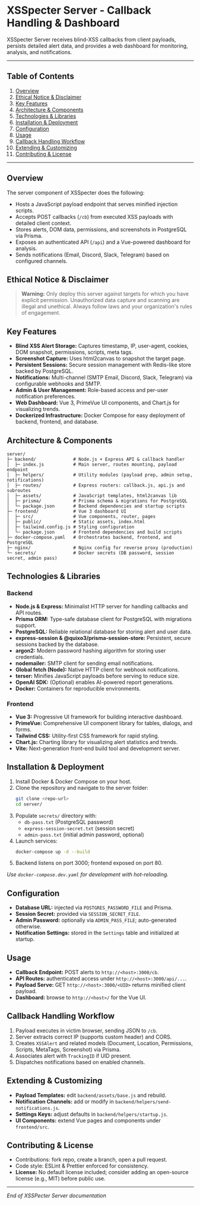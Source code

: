 <!--- This documentation covers the XSSpecter Server callback handling and dashboard --->
# XSSpecter Server - Callback Handling & Dashboard

XSSpecter Server receives blind-XSS callbacks from client payloads, persists detailed alert data, and provides a web dashboard for monitoring, analysis, and notifications.

---

## Table of Contents
1. [Overview](#overview)
2. [Ethical Notice & Disclaimer](#ethical-notice--disclaimer)
3. [Key Features](#key-features)
4. [Architecture & Components](#architecture--components)
5. [Technologies & Libraries](#technologies--libraries)
6. [Installation & Deployment](#installation--deployment)
7. [Configuration](#configuration)
8. [Usage](#usage)
9. [Callback Handling Workflow](#callback-handling-workflow)
10. [Extending & Customizing](#extending--customizing)
11. [Contributing & License](#contributing--license)

---

## Overview

The server component of XSSpecter does the following:
- Hosts a JavaScript payload endpoint that serves minified injection scripts.
- Accepts POST callbacks (`/cb`) from executed XSS payloads with detailed client context.
- Stores alerts, DOM data, permissions, and screenshots in PostgreSQL via Prisma.
- Exposes an authenticated API (`/api`) and a Vue-powered dashboard for analysis.
- Sends notifications (Email, Discord, Slack, Telegram) based on configured channels.

## Ethical Notice & Disclaimer

> **Warning:** Only deploy this server against targets for which you have explicit permission. Unauthorized data capture and scanning are illegal and unethical. Always follow laws and your organization's rules of engagement.

## Key Features
- **Blind XSS Alert Storage:** Captures timestamp, IP, user-agent, cookies, DOM snapshot, permissions, scripts, meta tags.
- **Screenshot Capture:** Uses html2canvas to snapshot the target page.
- **Persistent Sessions:** Secure session management with Redis-like store backed by PostgreSQL.
- **Notifications:** Multi-channel (SMTP Email, Discord, Slack, Telegram) via configurable webhooks and SMTP.
- **Admin & User Management:** Role-based access and per-user notification preferences.
- **Web Dashboard:** Vue 3, PrimeVue UI components, and Chart.js for visualizing trends.
- **Dockerized Infrastructure:** Docker Compose for easy deployment of backend, frontend, and database.

## Architecture & Components
```text
server/
├─ backend/              # Node.js + Express API & callback handler
│  ├─ index.js           # Main server, routes mounting, payload endpoint
│  ├─ helpers/           # Utility modules (payload prep, admin setup, notifications)
│  ├─ routes/            # Express routers: callback.js, api.js and subroutes
│  ├─ assets/            # JavaScript templates, html2canvas lib
│  ├─ prisma/            # Prisma schema & migrations for PostgreSQL
│  └─ package.json       # Backend dependencies and startup scripts
├─ frontend/             # Vue 3 dashboard UI
│  ├─ src/               # Vue components, router, pages
│  ├─ public/            # Static assets, index.html
│  ├─ tailwind.config.js # Styling configuration
│  └─ package.json       # Frontend dependencies and build scripts
├─ docker-compose.yaml   # Orchestrates backend, frontend, and PostgreSQL
├─ nginx/                # Nginx config for reverse proxy (production)
└─ secrets/              # Docker secrets (DB password, session secret, admin pass)
```

## Technologies & Libraries

### Backend
- **Node.js & Express:** Minimalist HTTP server for handling callbacks and API routes.
- **Prisma ORM:** Type-safe database client for PostgreSQL with migrations support.
- **PostgreSQL:** Reliable relational database for storing alert and user data.
- **express-session & @quixo3/prisma-session-store:** Persistent, secure sessions backed by the database.
- **argon2:** Modern password hashing algorithm for storing user credentials.
- **nodemailer:** SMTP client for sending email notifications.
- **Global fetch (Node):** Native HTTP client for webhook notifications.
- **terser:** Minifies JavaScript payloads before serving to reduce size.
- **OpenAI SDK:** (Optional) enables AI-powered report generations.
- **Docker:** Containers for reproducible environments.

### Frontend
- **Vue 3:** Progressive UI framework for building interactive dashboard.
- **PrimeVue:** Comprehensive UI component library for tables, dialogs, and forms.
- **Tailwind CSS:** Utility-first CSS framework for rapid styling.
- **Chart.js:** Charting library for visualizing alert statistics and trends.
- **Vite:** Next-generation front-end build tool and development server.

## Installation & Deployment
1. Install Docker & Docker Compose on your host.
2. Clone the repository and navigate to the server folder:
   ```bash
   git clone <repo-url>
   cd server/
   ```
3. Populate `secrets/` directory with:
   - `db-pass.txt` (PostgreSQL password)
   - `express-session-secret.txt` (session secret)
   - `admin-pass.txt` (initial admin password, optional)
4. Launch services:
   ```bash
   docker-compose up -d --build
   ```
5. Backend listens on port 3000; frontend exposed on port 80.

_Use `docker-compose.dev.yaml` for development with hot-reloading._

## Configuration
- **Database URL:** injected via `POSTGRES_PASSWORD_FILE` and Prisma.
- **Session Secret:** provided via `SESSION_SECRET_FILE`.
- **Admin Password:** optionally via `ADMIN_PASS_FILE`; auto-generated otherwise.
- **Notification Settings:** stored in the `Settings` table and initialized at startup.

## Usage
- **Callback Endpoint:** POST alerts to `http://<host>:3000/cb`.
- **API Routes:** authenticated access under `http://<host>:3000/api/...`.
- **Payload Serve:** GET `http://<host>:3000/<UID>` returns minified client payload.
- **Dashboard:** browse to `http://<host>/` for the Vue UI.

## Callback Handling Workflow
1. Payload executes in victim browser, sending JSON to `/cb`.
2. Server extracts correct IP (supports custom header) and CORS.
3. Creates `XSSAlert` and related models (Document, Location, Permissions, Scripts, MetaTags, Screenshot) via Prisma.
4. Associates alert with `TrackingID` if UID present.
5. Dispatches notifications based on enabled channels.

## Extending & Customizing
- **Payload Templates:** edit `backend/assets/base.js` and rebuild.
- **Notification Channels:** add or modify in `backend/helpers/send-notifications.js`.
- **Settings Keys:** adjust defaults in `backend/helpers/startup.js`.
- **UI Components:** extend Vue pages and components under `frontend/src`.

## Contributing & License
- Contributions: fork repo, create a branch, open a pull request.
- Code style: ESLint & Prettier enforced for consistency.
- **License:** No default license included; consider adding an open-source license (e.g., MIT) before public use.

---
_End of XSSPecter Server documentation_